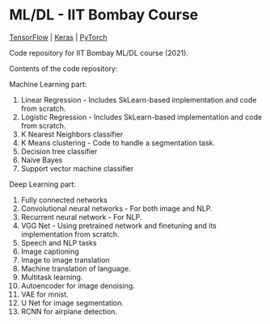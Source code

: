 # ML/DL - IIT Bombay Course

[TensorFlow](https://www.tensorflow.org/) | [Keras](https://keras.io/) | [PyTorch](https://pytorch.org/) 

Code repository for IIT Bombay ML/DL course (2021).

Contents of the code repository:

Machine Learning part:

1. Linear Regression -  Includes SkLearn-based implementation and code from scratch.
2. Logistic Regression - Includes SkLearn-based implementation and code from scratch.
3. K Nearest Neighbors classifier 
4. K Means clustering - Code to handle a segmentation task. 
5. Decision tree classifier
6. Naive Bayes
7. Support vector machine classifier


Deep Learning part:

1. Fully connected networks
2.  Convolutional neural networks - For both image and NLP.
3.  Recurrent neural network - For NLP.
4.  VGG Net - Using pretrained network and finetuning and its implementation from scratch.
5.  Speech and NLP tasks
6.  Image captioning
7.  Image to image translation
8.  Machine translation of language.
9.  Multitask learning.
10. Autoencoder for image denoising.
11. VAE for mnist.
12. U Net for image segmentation.
13. RCNN for airplane detection.
